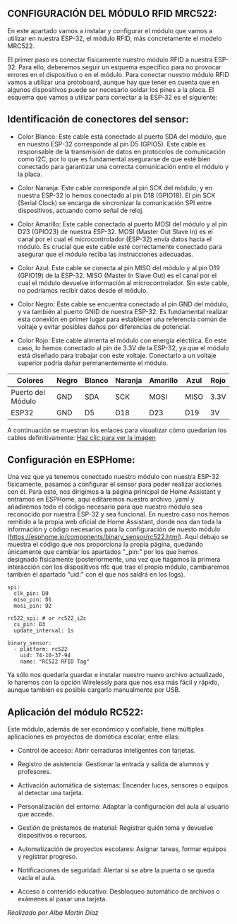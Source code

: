 ## CONFIGURACIÓN DEL MÓDULO RFID MRC522:

En este apartado vamos a instalar y configurar el módulo que vamos a utilizar en nuestra ESP-32, el módulo RFID, más concretamente el modelo MRC522.

El primer paso es conectar físicamente nuestro módulo RFID a nuestra ESP-32. Para ello, deberemos seguir un esquema específico para no provocar errores en el dispositivo o en el módulo. Para conectar nuestro módulo RFID vamos a utilizar una protoboard, aunque hay que tener en cuenta que en algunos dispositivos puede ser necesario soldar los pines a la placa. El esquema que vamos a utilizar para conectar a la ESP-32 es el siguiente:


## Identificación de conectores del sensor:

- Color Blanco: Este cable está conectado al puerto SDA del módulo, que en nuestro ESP-32 corresponde al pin D5 (GPIO5). Este cable es responsable de la transmisión de datos en protocolos de comunicación como I2C, por lo que es fundamental asegurarse de que esté bien conectado para garantizar una correcta comunicación entre el módulo y la placa.

- Color Naranja: Este cable corresponde al pin SCK del módulo, y en nuestra ESP-32 lo hemos conectado al pin D18 (GPIO18). El pin SCK (Serial Clock) se encarga de sincronizar la comunicación SPI entre dispositivos, actuando como señal de reloj.

- Color Amarillo: Este cable conectado al puerto MOSI del módulo y al pin D23 (GPIO23) de nuestra ESP-32.
MOSI (Master Out Slave In) es el canal por el cual el microcontrolador (ESP-32) envía datos hacia el módulo. Es crucial que este cable esté correctamente conectado para asegurar que el módulo reciba las instrucciones adecuadas.

- Color Azul: Este cable se conecta al pin MISO del módulo y al pin D19 (GPIO19) de la ESP-32. MISO (Master In Slave Out) es el canal por el cual el módulo devuelve información al microcontrolador. Sin este cable, no podríamos recibir datos desde el módulo.

- Color Negro: Este cable se encuentra conectado al pin GND del módulo, y va también al puerto GNID de nuestra ESP-32. Es fundamental realizar esta conexión en primer lugar para establecer una referencia común de voltaje y evitar posibles daños por diferencias de potencial.

- Color Rojo: Este cable alimenta el módulo con energía eléctrica. En este caso, lo hemos conectado al pin de 3.3V de la ESP-32, ya que el módulo está diseñado para trabajar con este voltaje. Conectarlo a un voltaje superior podría dañar permanentemente el módulo.

<div align="center">
  
| Colores           | Negro | Blanco | Naranja | Amarillo | Azul  | Rojo |
|-------------------|--------|--------|---------|----------|-------|------|
| Puerto del Módulo | GND    | SDA    | SCK     | MOSI     | MISO  | 3.3V |
| ESP32             | GND    | D5     | D18     | D23      | D19   | 3V   |

</div>

A continuación se muestran los enlaces para visualizar cómo quedarían los cables definitivamente:
<a href="" target="_blank">Haz clic para ver la imagen</a>


## Configuración en ESPHome:

Una vez que ya tenemos conectado nuestro módulo con nuestra ESP-32 físicamente, pasamos a configurar el sensor para poder realizar acciones con él. Para esto, nos dirigimos a la página prinicpal de Home Assistant y entramos en ESPHome, aquí editaremos nuestro archivo .yaml y añadiremos todo el código necesario para que nuestro módulo sea reconocido por nuestra ESP-32 y sea funcional. En nuestro caso nos hemos remitido a la propia web oficial de Home Assistant, donde nos dan toda la información y código necesarios para la configuración de nuesto módulo (https://esphome.io/components/binary_sensor/rc522.html). Aquí debajo se muestra el código que nos proporciona la propia página, quedando únicamente que cambiar los apartados "_pin:" por los que hemos designado físicamente (posteriormente, una vez que hagamos la primera interacción con los dispositivos nfc que trae el propio módulo, cambiaremos también el apartado "uid:" con el que nos saldrá en los logs).

```
spi:
  clk_pin: D0
  miso_pin: D1
  mosi_pin: D2

rc522_spi: # or rc522_i2c
  cs_pin: D3
  update_interval: 1s

binary_sensor:
  - platform: rc522
    uid: 74-10-37-94
    name: "RC522 RFID Tag"
```


Ya sólo nos quedaría guardar e instalar nuestro nuevo archivo actualizado, lo haremos con la opción Wirelessly para que nos esa más fácil y rápido, aunque también es posible cargarlo manualmente por USB.


## Aplicación del módulo RC522:

Este módulo, además de ser económico y confiable, tiene múltiples aplicaciones en proyectos de domótica escolar, entre ellas:

- Control de acceso: Abrir cerraduras inteligentes con tarjetas.

- Registro de asistencia: Gestionar la entrada y salida de alumnos y profesores.

- Activación automática de sistemas: Encender luces, sensores o equipos al detectar una tarjeta.

- Personalización del entorno: Adaptar la configuración del aula al usuario que accede.

- Gestión de préstamos de material: Registrar quién toma y devuelve dispositivos o recursos.

- Automatización de proyectos escolares: Asignar tareas, formar equipos y registrar progreso.

- Notificaciones de seguridad: Alertar si se abre la puerta o se queda vacía el aula.

- Acceso a contenido educativo: Desbloqueo automático de archivos o exámenes al pasar una tarjeta.


_Realizado por Alba Martín Díaz_
